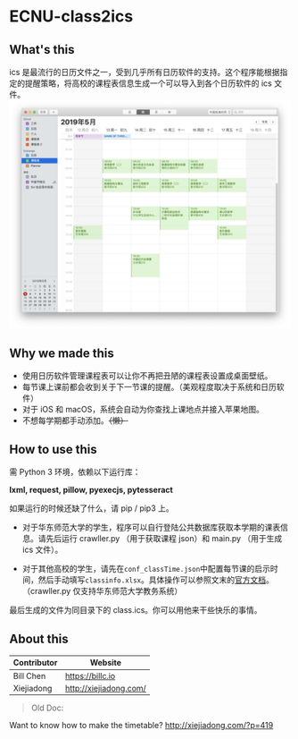 # ECNU-class2ics

## What's this

ics 是最流行的日历文件之一，受到几乎所有日历软件的支持。这个程序能根据指定的提醒策略，将高校的课程表信息生成一个可以导入到各个日历软件的 ics 文件。
![](/pic/2019-05-05-21-19-46.png)

## Why we made this

- 使用日历软件管理课程表可以让你不再把丑陋的课程表设置成桌面壁纸。
- 每节课上课前都会收到关于下一节课的提醒。（美观程度取决于系统和日历软件）
- 对于 iOS 和 macOS，系统会自动为你查找上课地点并接入苹果地图。
- 不想每学期都手动添加。~~（懒）~~
  
## How to use this

需 Python 3 环境，依赖以下运行库：

**lxml, request, pillow, pyexecjs, pytesseract**

如果运行的时候还缺了什么，请 pip / pip3 上。

- 对于华东师范大学的学生，程序可以自行登陆公共数据库获取本学期的课表信息。请先后运行 crawller.py （用于获取课程 json）和 main.py （用于生成 ics 文件）。
  
- 对于其他高校的学生，请先在`conf_classTime.json`中配置每节课的启示时间，然后手动填写`classinfo.xlsx`。具体操作可以参照文末的[官方文档]("http://xiejiadong.com/?p=419")。（crawller.py 仅支持华东师范大学教务系统）

最后生成的文件为同目录下的 class.ics。你可以用他来干些快乐的事情。

## About this

Contributor|Website
---|---
Bill Chen|https://billc.io
Xiejiadong|http://xiejiadong.com/

> Old Doc:

Want to know how to make the timetable? 
http://xiejiadong.com/?p=419
